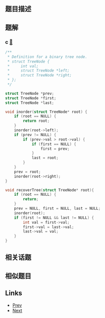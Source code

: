 
# [](https://leetcode-cn.com/problems/recover-binary-search-tree)

## 题目描述



## 题解

### c [🔗](recover-binary-search-tree.c) 
```c
/**
 * Definition for a binary tree node.
 * struct TreeNode {
 *     int val;
 *     struct TreeNode *left;
 *     struct TreeNode *right;
 * };
 */

struct TreeNode *prev;
struct TreeNode *first;
struct TreeNode *last;

void inorder(struct TreeNode* root) {
    if (root == NULL) {
        return root;
    }
    inorder(root->left);
    if (prev != NULL) {
        if (prev->val > root->val) {
            if (first == NULL) {
                first = prev;
            }
            last = root;
        }
    }
    prev = root;
    inorder(root->right);
}

void recoverTree(struct TreeNode* root){
    if (root == NULL) {
        return;
    }
    prev = NULL, first = NULL, last = NULL;
    inorder(root);
    if (first != NULL && last != NULL) {
        int val = first->val;
        first->val = last->val;
        last->val = val;
    }
}

```


## 相关话题



## 相似题目



## Links

- [Prev](../validate-binary-search-tree/README.md) 
- [Next](../same-tree/README.md) 

